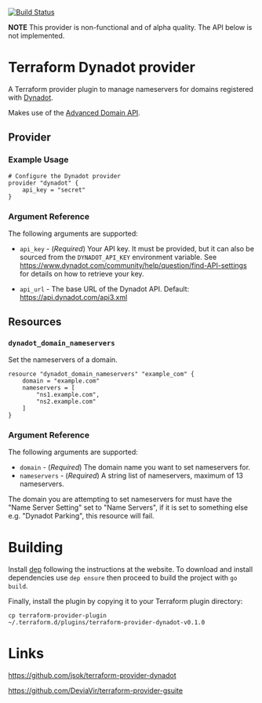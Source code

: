 [![Build Status](https://travis-ci.org/jsok/terraform-provider-dynadot.svg?branch=master)](https://travis-ci.org/jsok/terraform-provider-dynadot)

**NOTE** This provider is non-functional and of alpha quality. The API below is not implemented.

# Terraform Dynadot provider

A Terraform provider plugin to manage nameservers for domains registered
with [Dynadot](https://www.dynadot.com/).

Makes use of the [Advanced Domain API](https://www.dynadot.com/domain/api3.html).

## Provider

### Example Usage

```hcl
# Configure the Dynadot provider
provider "dynadot" {
    api_key = "secret"
}
```

### Argument Reference

The following arguments are supported:

 * `api_key` - (*Required*) Your API key. It must be provided, but it can also
   be sourced from the `DYNADOT_API_KEY` environment variable.
   See https://www.dynadot.com/community/help/question/find-API-settings for
   details on how to retrieve your key.

 * `api_url` - The base URL of the Dynadot API.
   Default: https://api.dynadot.com/api3.xml

## Resources

### `dynadot_domain_nameservers`

Set the nameservers of a domain.

```hcl
resource "dynadot_domain_nameservers" "example_com" {
    domain = "example.com"
    nameservers = [
        "ns1.example.com",
        "ns2.example.com"
    ]
}
```

### Argument Reference

The following arguments are supported:

 * `domain` - (*Required*) The domain name you want to set nameservers for.
 * `nameservers` - (*Required*) A string list of nameservers, maximum of 13
   nameservers.

The domain you are attempting to set nameservers for must have the
"Name Server Setting" set to "Name Servers", if it is set to something else
e.g. "Dynadot Parking", this resource will fail.

# Building

Install [dep]() following the instructions at the website. To download and
install dependencies use `dep ensure` then proceed to build the project with
`go build`.

Finally, install the plugin by copying it to your Terraform plugin directory:

```
cp terraform-provider-plugin
~/.terraform.d/plugins/terraform-provider-dynadot-v0.1.0
```

# Links

https://github.com/jsok/terraform-provider-dynadot

https://github.com/DeviaVir/terraform-provider-gsuite

